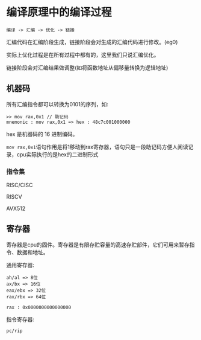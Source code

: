 # 编译原理中的编译过程

```
编译 -> 汇编 -> 优化 -> 链接
```

汇编代码在汇编阶段生成，链接阶段会对生成的汇编代码进行修改。(eg0)

实际上优化过程是在所有过程中都有的，这里我们只说汇编优化。

链接阶段会对汇编结果做调整(如将函数地址从偏移量转换为逻辑地址)

## 机器码

所有汇编指令都可以转换为0101的序列，如:

```assembly
>> mov rax,0x1 // 助记码
mnemonic : mov rax,0x1 => hex : 48c7c001000000
```

hex 是机器码的 16 进制编码。

`mov rax,0x1`语句作用是将1移动到rax寄存器，语句只是一段助记码方便人阅读记录，cpu实际执行的是hex的二进制形式

### 指令集

RISC/CISC

RISCV

AVX512

## 寄存器

寄存器是cpu的固件。寄存器是有限存贮容量的高速存贮部件，它们可用来暂存指令、数据和地址。

通用寄存器:

```assembly
ah/al => 8位
ax/bx => 16位
eax/ebx => 32位
rax/rbx => 64位

rax : 0x0000000000000000
```

指令寄存器:

```
pc/rip
```